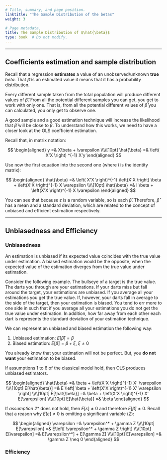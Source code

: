 ```yaml
---
# Title, summary, and page position.
linktitle: "The Sample Distribution of the betas"
weight: 3

# Page metadata.
title: The Sample Distribution of $\hat{\beta}$
type: book  # Do not modify.
---
```




---

## Coefficients estimation and sample distribution

Recall that a regression **estimates** a value of an unobserved/unknown **true** $beta$. That $\hat{\beta}$ is an estimated value it means that it has a probability distribution. 

Every different sample taken from the total population will produce different values of $\hat{\beta}$. From all the potential different samples you can get, you get to work with only one. That is, from all the potential different values of $\hat{\beta}$ you can calculated, you only get to observe one.

A good sample and a good estimation technique will increase the likelihood that $\hat{\beta}$ will be close to $\beta$. To understand how this works, we need to have a closer look at the OLS coefficient estimation.

Recall that, in matrix notation:

$$
\begin{aligned}
y =& X\beta + \varepsilon \\\\[10pt]
\hat{\beta} =& \left( X'X \right) ^{-1} X'y
\end{aligned}
$$

Use now the first equation into the second one (where $I$ is the identity matrix):

$$
\begin{aligned}
\hat{\beta} =& \left( X'X \right)^{-1} \left(X'X \right) \beta + \left(X'X \right)^{-1} X \varepsilon \\\\[10pt]
\hat{\beta} =& I \beta + \left(X'X \right)^{-1} X \varepsilon
\end{aligned}
$$

You can see that because $\varepsilon$ is a random variable, so is each $\hat{\beta}$. Therefore, $\hat{\beta}$ has a mean and a standard deviation, which are related to the concept of unbiased and efficient estimation respectively.

---

## Unbiasedness and Efficiency

### Unbiasedness

An estimation is unbiased if its expected value coincides with the true value under estimation. A biased estimation would be the opposite, when the expected value of the estimation diverges from the true value under estimation. 

Consider the following example. The bullseye of a target is the true value. The darts you through are your estimations. If your darts miss but fall around the target, your estimations are unbiased. If you average all your estimations you get the true value. If, however, your darts fall in average to the side of the target, then your estimation is biased. You tend to err more to one side in such that if you average all your estimations you do not get the true value under estimation. In addition, how far away from each other each dart is represents the standard deviation of your estimation technique.

We can represent an unbiased and biased estimation the following way:

1. Unbiased estimation: $E[\hat{\beta}] = \beta$
2. Biased estimation: $E[\hat{\beta}] = \beta + \xi, \; \xi \neq 0$

You already know that your estimation will not be perfect. But, you **do not want** your estimation to be biased.

If assumptions 1 to 6 of the classical model hold, then OLS produces unbiased estimators.

$$
\begin{aligned}
\hat{\beta} =& \beta + \left(X'X \right)^{-1} X' \varepsilon \\\\[10pt]
E[\hat{\beta}] =& E \left[ \beta + \left(X'X \right)^{-1} X' \varepsilon \right] \\\\[10pt]
E[\hat{\beta}] =& \beta + \left(X'X \right)^{-1} X' E[\varepsilon] \\\\[10pt]
E[\hat{\beta}] =& \beta
\end{aligned}
$$

If *assumption 2** does not hold, then $E[\varepsilon] \neq 0$ and therefore $E[\hat{\beta}] \neq 0$. Recall that a reason why $E[\varepsilon] \neq 0$ is omitting a significant variable $(Z)$:

$$
\begin{aligned}
\varepsilon =& \varepsilon^* + \gamma Z \\\\[10pt]
E[\varepsilon] =& E\left[ \varepsilon^* + \gamma Z \right] \\\\[10pt]
E[\varepsilon] =& E[\varepsilon^*] + E[\gamma Z] \\\\[10pt]
E[\varepsilon] =& \gamma Z \neq 0
\end{aligned}
$$

### Efficiency